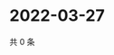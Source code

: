 # 2022-03-27

共 0 条

<!-- BEGIN WEIBO -->
<!-- 最后更新时间 Sun Mar 27 2022 04:00:50 GMT+0800 (China Standard Time) -->

<!-- END WEIBO -->
